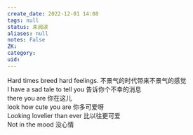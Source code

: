 ```yaml
---
create_date: 2022-12-01 14:08
tags: null
status: 未阅读 
aliases: null
notes: False
ZK: 
category: 
uid: 
---
```

Hard times breed hard feelings. 	不景气的时代带来不景气的感觉	
I have a sad tale to tell you	告诉你个不幸的消息	
there you are	你在这儿	
look how cute you are	你多可爱呀	
Looking lovelier than ever	比以往更可爱	
Not in the mood	没心情	